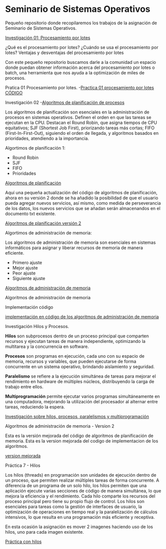 # Seminario de Sistemas Operativos
Pequeño repositorio donde recopilaremos los trabajos de la asignación de Seminario de Sistemas Operativos.


[Investigación 01: Procesamiento por lotes](Procesamiento_por_lotes.pdf)

¿Qué es el procesamiento por lotes?
¿Cuándo se usa el procesamiento por lotes?
Ventajas y desventajas del procesamiento por lotes

Con este pequeño repositorio buscamos darle a la comunidad un espacio donde puedan obtener información acerca del procesamiento por lotes o batch, una herramienta que nos ayuda a la optimización de miles de procesos.

Pratica 01  Procesamiento por lotes.
-[Practica 01 procesamiento por lotes CÓDIGO](https://github.com/Dexne/S.S.O/tree/main/Practica%2001%20Procesamiento%20por%20lotes%201)

Investigación 02
-[Algoritmos de planificación de procesos](Algoritmos_de_planificación_de_procesos.pdf)

Los algoritmos de planificación son esenciales en la administración de procesos en sistemas operativos. Definen el orden en que las tareas se ejecutan en la CPU. Destacan el Round Robin, que asigna tiempos de CPU equitativos; SJF (Shortest Job First), priorizando tareas más cortas; FIFO (First-In-First-Out), siguiendo el orden de llegada, y algoritmos basados en prioridades, atendiendo a la importancia.

Algortimos de planificación 1:

- Round Robin
- SJF
- FIFO
- Prioridades

[Algoritmos de planificación](https://github.com/Dexne/S.S.O/tree/main/Algoritmos_de_planificaci%C3%B3n_1)

Aquí una pequeña actualización del código de algoritmos de planificación, ahora en su versión 2 donde se ha añadido la posibilidad de que el usuario pueda agregar nuevos servicios, así mismo, como medida de perseverancia de los datos, los nuevos servicios que se añadan serán almacenandos en el documento txt existente.

[Algoritmos de planificación versión 2](https://github.com/Dexne/S.S.O/tree/main/Algoritmos_de_planificacion_v2)

Algortimos de administración de memoria:

Los algoritmos de administración de memoria son esenciales en sistemas 
informáticos para asignar y liberar recursos de memoria de manera eficiente.

- Primero ajuste
- Mejor ajuste
- Peor ajuste
- Siguiente ajuste

[Algoritmos de administración de memoria](https://github.com/Dexne/S.S.O/blob/main/Algoritmos_de_administracion_de_memoria.pdf)

Algoritmos de administración de memoria

Implementación código

[implementación en código de los algoritmos de administración de memoria](https://github.com/Dexne/S.S.O/tree/main/Algoritmos_de_administracion_de_memoria)


Investigación Hilos y Procesos.

**Hilos** son subprocesos dentro de un proceso principal que comparten recursos y ejecutan tareas de manera independiente, optimizando la multitarea y la concurrencia en software.

**Procesos** son programas en ejecución, cada uno con su espacio de memoria, recursos y variables, que pueden ejecutarse de forma concurrente en un sistema operativo, brindando aislamiento y seguridad.

**Paralelismo** se refiere a la ejecución simultánea de tareas para mejorar el rendimiento en hardware de múltiples núcleos, distribuyendo la carga de trabajo entre ellos.


**Multiprogramación** permite ejecutar varios programas simultáneamente en una computadora, mejorando la utilización del procesador al alternar entre tareas, reduciendo la espera.

[Investigación sobre hilos, procesos, paralelismos y multiprogramación](https://github.com/Dexne/S.S.O/blob/main/Investigaci%C3%B3n.pdf)


Algoritmos de administración de memoria - Version 2

Esta es la versión mejorada del código de algoritmos de planificación de memoria.
Esta es la version mejorada del codigo de implementacion de los algoritmos.

[version mejorada](https://github.com/Dexne/S.S.O/tree/main/Administrador_de_memoria_2)


Práctica 7 - Hilos

Los hilos (threads) en programación son unidades de ejecución dentro de un proceso, que permiten realizar múltiples tareas de forma concurrente. A diferencia de un programa de un solo hilo, los hilos permiten que una aplicación ejecute varias secciones de código de manera simultánea, lo que mejora la eficiencia y el rendimiento. Cada hilo comparte los recursos del proceso principal pero tiene su propio flujo de control. Los hilos son esenciales para tareas como la gestión de interfaces de usuario, la optimización de operaciones en tiempo real y la paralelización de cálculos intensivos, lo que resulta en una programación más eficiente y receptiva.

En esta ocasión la asignación es mover 2 imagenes haciendo uso de los hilos, uno para cada imagen existente.

[Práctica con hilos](https://github.com/Dexne/S.S.O/tree/main/Hilos)
